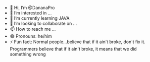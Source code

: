 - 👋 Hi, I’m @DananaPro
- 👀 I’m interested in ...
- 🌱 I’m currently learning JAVA
- 💞️ I’m looking to collaborate on ...
- 📫 How to reach me ...
- 😄 Pronouns: he/him
- ⚡ Fun fact: Normal people...believe that if it ain't broke, don't fix it. Programmers believe that if it ain't broke, it means that we did something wrong

<!---
DananaPro/DananaPro is a ✨ special ✨ repository because its `README.md` (this file) appears on your GitHub profile.
You can click the Preview link to take a look at your changes.
--->

